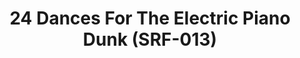 ---
ee_id_thing: '4140'
site: '1'
type: '2'
inv_num: 2013-221
add_credit: Cory Arcangel for Arcangel Surfware
url: 2013-221-24-dances-for-electric-piano-drawing-srf-013
title: '24 Dances For The Electric Piano Dunk (SRF-013) '
year: '2014'
display_year: '2013'
medium: Pencil on paper
dims: 12 in x 12 in
pitch: "​Plotter drawing of the dunk plot on the cover of the 24 Dances for Electric
  Piano vinyl."
ps:
live_url:
youtube:
related_code:
imgs: 24-dances-drawing-2013-221-full-1-database-ih.jpg
subheading: "(Drawing)"
download:
commission:
related: "[4138] [2013-115-24-Dances-For-The-Electric-Piano] 2013-015 24 Dances For
  The Electric Piano (SRF-001)"
layout: things-i-made
---